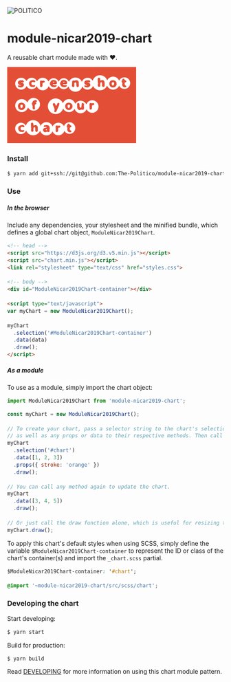 ![POLITICO](https://www.politico.com/interactives/cdn/images/badge.svg)

# module-nicar2019-chart

A reusable chart module made with ❤️.

![](preview.png)

### Install
```bash
$ yarn add git+ssh://git@github.com:The-Politico/module-nicar2019-chart
```

### Use

##### In the browser

Include any dependencies, your stylesheet and the minified bundle, which defines a global chart object, `ModuleNicar2019Chart`.

```html
<!-- head -->
<script src="https://d3js.org/d3.v5.min.js"></script>
<script src="chart.min.js"></script>
<link rel="stylesheet" type="text/css" href="styles.css">

<!-- body -->
<div id="ModuleNicar2019Chart-container"></div>

<script type="text/javascript">
var myChart = new ModuleNicar2019Chart();

myChart
  .selection('#ModuleNicar2019Chart-container')
  .data(data)
  .draw();
</script>
```
##### As a module

To use as a module, simply import the chart object:
```javascript
import ModuleNicar2019Chart from 'module-nicar2019-chart';
```


```javascript
const myChart = new ModuleNicar2019Chart();

// To create your chart, pass a selector string to the chart's selection method,
// as well as any props or data to their respective methods. Then call draw.
myChart
  .selection('#chart')
  .data([1, 2, 3])
  .props({ stroke: 'orange' })
  .draw();

// You can call any method again to update the chart.
myChart
  .data([3, 4, 5])
  .draw();

// Or just call the draw function alone, which is useful for resizing the chart.
myChart.draw();
```

To apply this chart's default styles when using SCSS, simply define the variable `$ModuleNicar2019Chart-container` to represent the ID or class of the chart's container(s) and import the `_chart.scss` partial.

```CSS
$ModuleNicar2019Chart-container: '#chart';

@import '~module-nicar2019-chart/src/scss/chart';
```


### Developing the chart

Start developing:
```bash
$ yarn start
```

Build for production:
```bash
$ yarn build
```

Read [DEVELOPING](DEVELOPING.md) for more information on using this chart module pattern.
